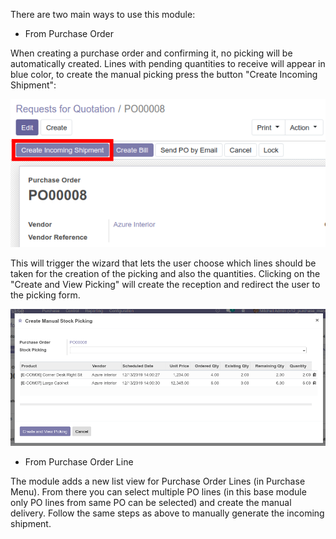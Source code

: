 There are two main ways to use this module:

- From Purchase Order

When creating a purchase order and confirming it, no picking will be
automatically created. Lines with pending quantities to receive will
appear in blue color, to create the manual picking press the button
"Create Incoming Shipment":

![](../static/description/create_incoming_shipment_button.png)

This will trigger the wizard that lets the user choose which lines
should be taken for the creation of the picking and also the quantities.
Clicking on the "Create and View Picking" will create the reception and
redirect the user to the picking form.

![](../static/description/create_incoming_shipment_wizard.png)

- From Purchase Order Line

The module adds a new list view for Purchase Order Lines (in Purchase
Menu). From there you can select multiple PO lines (in this base module
only PO lines from same PO can be selected) and create the manual
delivery. Follow the same steps as above to manually generate the
incoming shipment.
